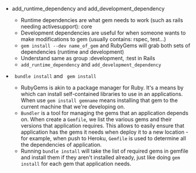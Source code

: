 - add_runtime_dependency and add_development_dependency
  + Runtime dependencies are what gem needs to work (such as rails needing activesupport): core
  + Development dependencies are useful for when someone wants to make modifications to gem (usually contains: rspec, test...)
  + ```gem install --dev name_of_gem``` and RubyGems will grab both sets of dependencies (runtime and development)
  + Understand same as group :development, :test in Rails
  + ```add_runtime_dependency``` and ```add_development_dependency```

- ``` bundle install``` and ``` gem install```
  + RubyGems is akin to a package manager for Ruby. It's a means by which can install self-contained libraries to use in an applications. When use `gem install gemname` means installing that gem to the current machine that we're developing on.
  + `Bundler` is a tool for managing the gems that an application depends on. When create a `Gemfile`, we list the various gems and their versions that application requires. 
This allows to easily ensure that application has the gems it needs when deploy it to a new location - for example, when push to Heroku, `Gemfile` is used to determine all the dependencies of application.
  + Running `bundle install` will take the list of required gems in gemfile and install them if they aren't installed already, just like doing `gem install` for each gem that application needs.
